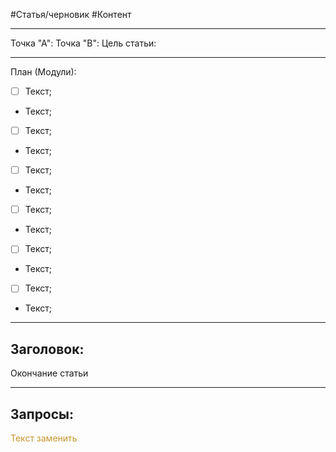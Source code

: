 #Статья/черновик #Контент 

________
Точка "А":
Точка "В":
Цель статьи:


_________
План (Модули):

- [ ] Текст;
- Текст;
- [ ] Текст;
- Текст;
- [ ] Текст;
- Текст;
- [ ] Текст;
- Текст;
- [ ] Текст;
- Текст;
- [ ] Текст;
- Текст;
___________
## Заголовок:





Окончание статьи
______

## Запросы:



<span style='color:#c7952b'>Текст заменить</span>

